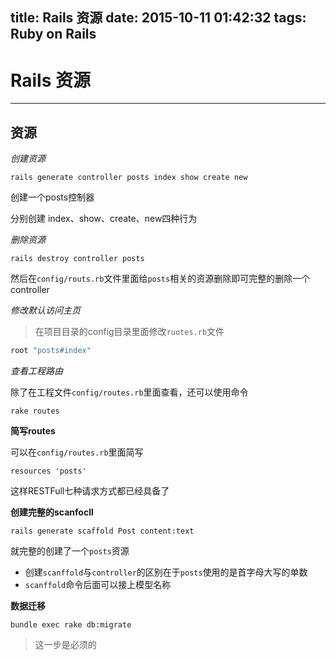 title: Rails 资源
date: 2015-10-11 01:42:32
tags: Ruby on Rails
---

# Rails 资源
---

**资源**
--
*创建资源*

    rails generate controller posts index show create new

创建一个posts控制器

分别创建 index、show、create、new四种行为

*删除资源*

    rails destroy controller posts

然后在`config/routs.rb`文件里面给`posts`相关的资源删除即可完整的删除一个controller


*修改默认访问主页*
>在项目目录的config目录里面修改`ruotes.rb`文件

```ruby
root "posts#index"
```

*查看工程路由*

除了在工程文件`config/routes.rb`里面查看，还可以使用命令

    rake routes

**简写routes**

可以在`config/routes.rb`里面简写

    resources 'posts'

这样RESTFull七种请求方式都已经具备了


**创建完整的scanfocll**

    rails generate scaffold Post content:text

就完整的创建了一个`posts`资源

+ 创建`scanffold`与`controller`的区别在于`posts`使用的是首字母大写的单数
+ `scanffold`命令后面可以接上模型名称

**数据迁移**

    bundle exec rake db:migrate

>这一步是必须的